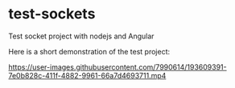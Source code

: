 # test-sockets
Test socket project with nodejs and Angular

Here is a short demonstration of the test project:

https://user-images.githubusercontent.com/7990614/193609391-7e0b828c-411f-4882-9961-66a7d4693711.mp4

